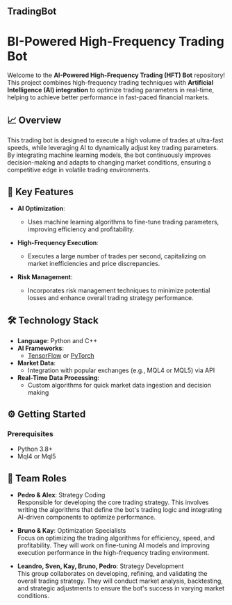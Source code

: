 ## TradingBot
# BI-Powered High-Frequency Trading Bot

Welcome to the **AI-Powered High-Frequency Trading (HFT) Bot** repository! This project combines high-frequency trading techniques with **Artificial Intelligence (AI) integration** to optimize trading parameters in real-time, helping to achieve better performance in fast-paced financial markets.

## 📈 Overview

This trading bot is designed to execute a high volume of trades at ultra-fast speeds, while leveraging AI to dynamically adjust key trading parameters. By integrating machine learning models, the bot continuously improves decision-making and adapts to changing market conditions, ensuring a competitive edge in volatile trading environments.

## 🚀 Key Features

- **AI Optimization**: 
  - Uses machine learning algorithms to fine-tune trading parameters, improving efficiency and profitability.
  
- **High-Frequency Execution**: 
  - Executes a large number of trades per second, capitalizing on market inefficiencies and price discrepancies.
  
- **Risk Management**: 
  - Incorporates risk management techniques to minimize potential losses and enhance overall trading strategy performance.

## 🛠️ Technology Stack

- **Language**: Python and C++
- **AI Frameworks**: 
  - [TensorFlow](https://www.tensorflow.org/) or [PyTorch](https://pytorch.org/)
- **Market Data**: 
  - Integration with popular exchanges (e.g., MQL4 or MQL5) via API
- **Real-Time Data Processing**: 
  - Custom algorithms for quick market data ingestion and decision making

## ⚙️ Getting Started

### Prerequisites

- Python 3.8+
- Mql4 or Mql5

## 🎯 Team Roles

- **Pedro & Alex**: Strategy Coding  
  Responsible for developing the core trading strategy. This involves writing the algorithms that define the bot's trading logic and integrating AI-driven components to optimize performance.

- **Bruno & Kay**: Optimization Specialists  
  Focus on optimizing the trading algorithms for efficiency, speed, and profitability. They will work on fine-tuning AI models and improving execution performance in the high-frequency trading environment.

- **Leandro, Sven, Kay, Bruno, Pedro**: Strategy Development  
  This group collaborates on developing, refining, and validating the overall trading strategy. They will conduct market analysis, backtesting, and strategic adjustments to ensure the bot's success in varying market conditions.
